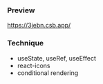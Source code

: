 ### Preview
https://3jebn.csb.app/

### Technique
+ useState, useRef, useEffect
+ react-icons
+ conditional rendering
